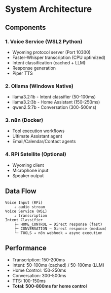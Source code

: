 # System Architecture

## Components

### 1. Voice Service (WSL2 Python)
- Wyoming protocol server (Port 10300)
- Faster-Whisper transcription (CPU optimized)
- Intent classification (cached + LLM)
- Response generation
- Piper TTS

### 2. Ollama (Windows Native)
- llama3.2:1b - Intent classifier (50-100ms)
- llama3.2:3b - Home Assistant (150-250ms)
- qwen2.5:7b - Conversation (300-500ms)

### 3. n8n (Docker)
- Tool execution workflows
- Ultimate Assistant agent
- Email/Calendar/Contact agents

### 4. RPi Satellite (Optional)
- Wyoming client
- Microphone input
- Speaker output

## Data Flow

```
Voice Input (RPi)
    ↓ audio stream
Voice Service (WSL)
    ↓ transcription
Intent Classifier
    ├─ HOME_CONTROL → Direct response (fast)
    ├─ CONVERSATION → Direct response (medium)
    └─ TOOLS → n8n webhook → async execution
```

## Performance

- Transcription: 150-200ms
- Intent: 50-100ms (cached) / 50-100ms (LLM)
- Home Control: 150-250ms
- Conversation: 300-500ms
- TTS: 100-150ms
- **Total: 500-800ms for home control**
